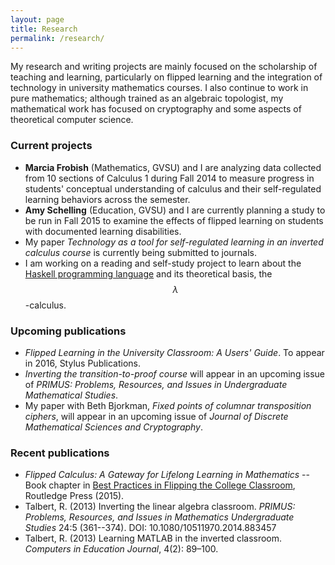```yaml
---
layout: page
title: Research
permalink: /research/
---
```


My research and writing projects are mainly focused on the scholarship of teaching and learning, particularly on flipped learning and the integration of technology in university mathematics courses. I also continue to work in pure mathematics; although trained as an algebraic topologist, my mathematical work has focused on cryptography and some aspects of theoretical computer science. 

### Current projects

+ __Marcia Frobish__ (Mathematics, GVSU) and I are analyzing data collected from 10 sections of Calculus 1 during Fall 2014 to measure progress in students' conceptual understanding of calculus and their self-regulated learning behaviors across the semester. 
+ __Amy Schelling__ (Education, GVSU) and I are currently planning a study to be run in Fall 2015 to examine the effects of flipped learning on students with documented learning disabilities. 
+ My paper _Technology as a tool for self-regulated learning in an inverted calculus course_ is currently being submitted to journals. 
+ I am working on a reading and self-study project to learn about the [Haskell programming language](https://www.haskell.org/) and its theoretical basis, the $$\lambda$$-calculus. 

### Upcoming publications

+ _Flipped Learning in the University Classroom: A Users' Guide_. To appear in 2016, Stylus Publications. 
+ _Inverting the transition-to-proof course_ will appear in an upcoming issue of _PRIMUS: Problems, Resources, and Issues in Undergraduate Mathematical Studies_.
+ My paper with Beth Bjorkman, _Fixed points of columnar transposition ciphers_, will appear in an upcoming issue of _Journal of Discrete Mathematical Sciences and Cryptography_.   

### Recent publications 

+ _Flipped Calculus: A Gateway for Lifelong Learning in Mathematics_ -- Book chapter in [Best Practices in Flipping the College Classroom](http://www.routledge.com/books/details/9781138021730/), Routledge Press (2015). 
+ Talbert, R. (2013) Inverting the linear algebra classroom. _PRIMUS: Problems, Resources, and Issues in  Mathematics Undergraduate Studies_ 24:5 (361--374). DOI: 10.1080/10511970.2014.883457
+ Talbert, R. (2013) Learning MATLAB in the inverted classroom. _Computers in Education Journal_, 4(2): 89–100.
